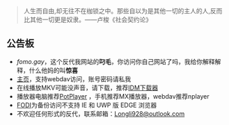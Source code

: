 > 人生而自由,却无往不在枷锁之中。那些自以为是其他一切的主人的人,反而比其他一切更是奴隶。——卢梭《社会契约论》

## 公告板
- *fomo.gay*，这个反代我网站的**叼毛**，你访问你自己网站了吗，我给你解释解释，什么他妈的叫**惊喜**
- [主页](https://space.longli.space/ "Space Capsule")，支持webdav访问，账号密码请私我 
- 在线播放MKV可能没声音，请下载，推荐[IDM下载器](https://idmhelp.github.io/ "IDM教程") 
- 播放器电脑推荐[PotPlayer](https://potplayer.org/ "PotPlayer") ，手机推荐MX播放器，webdav推荐nplayer 
- [FODI](https://longli928.github.io/FODI/ "FODI")为备份访问不支持 IE 和 UWP 版 EDGE 浏览器
- 不欢迎任何形式的反代，联系邮箱：Longli928@outlook.com 
